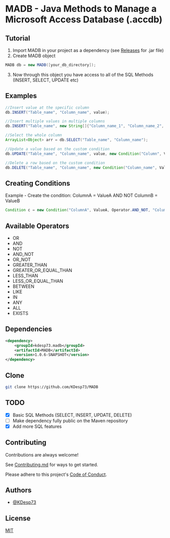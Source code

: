 
# MADB - Java Methods to Manage a Microsoft Access Database (.accdb)

## Tutorial

1) Import MADB in your project as a dependency (see [Releases](https://github.com/KDesp73/MADB/releases/tag/MADBv.1.0.4) for .jar file)
2) Create MADB object

```java
MADB db = new MADB([your_db_directory]);
```

3) Now through this object you have access to all of the SQL Methods (INSERT, SELECT, UPDATE etc)

## Examples

```java
//Insert value at the specific column
db.INSERT("Table_name", "Column_name", value);

//Insert multiple values in multiple columns
db.INSERT("Table_name", new String[]{"Column_name_1", "Column_name_2", "Column_name_3"}, new String[]{value1, value2, value3});

//Select the whole column
ArrayList<Object> arr = db.SELECT("Table_name", "Column_name");

//Update a value based on the custom condition
db.UPDATE("Table_name", "Column_name", value, new Condition("Column", Value, Operator.AND, "Other_Column", Other_Value));

//Delete a row based on the custom condition
db.DELETE("Table_name", "Column_name", new Condition("Column_name", Value));
```

## Creating Conditions

Example - Create the condition: ColumnA = ValueA AND NOT ColumnB = ValueB
```java
Condition c = new Condition("ColumnA", ValueA, Operator.AND_NOT, "ColumnB", ValueB);
```

## Available Operators
* OR
* AND
* NOT
* AND_NOT
* OR_NOT
* GREATER_THAN
* GREATER_OR_EQUAL_THAN
* LESS_THAN
* LESS_OR_EQUAL_THAN
* BETWEEN
* LIKE
* IN
* ANY
* ALL
* EXISTS

## Dependencies

```xml
<dependency>
    <groupId>kdesp73.madb</groupId>
    <artifactId>MADB</artifactId>
    <version>1.0.6-SNAPSHOT</version>
</dependency>
```


## Clone

```bash
git clone https://github.com/KDesp73/MADB
```

## TODO

- [x] Basic SQL Methods (SELECT, INSERT, UPDATE, DELETE)
- [ ] Make dependency fully public on the Maven repository
- [x] Add more SQL features

## Contributing

Contributions are always welcome!

See [Contributing.md](https://github.com/KDesp73/MADB/blob/main/Contributing.md) for ways to get started.

Please adhere to this project's [Code of Conduct](https://github.com/KDesp73/MADB/blob/main/CODE_OF_CONDUCT.md).

## Authors

- [@KDesp73](https://github.com/KDesp73)


## License

[MIT](https://choosealicense.com/licenses/mit/)

